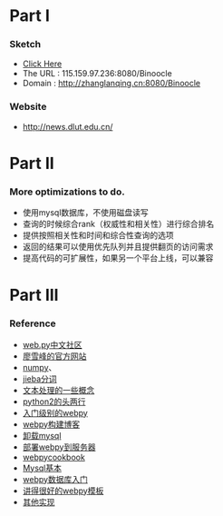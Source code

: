 
# Part I

### Sketch

- [Click Here](http://zhanglanqing.cn:8080/Binoocle)
- The URL : 115.159.97.236:8080/Binoocle
- Domain : http://zhanglanqing.cn:8080/Binoocle

### Website

- http://news.dlut.edu.cn/



# Part II 

### More optimizations to do.

- 使用mysql数据库，不使用磁盘读写
- 查询的时候综合rank（权威性和相关性）进行综合排名
- 提供按照相关性和时间和综合性查询的选项
- 返回的结果可以使用优先队列并且提供翻页的访问需求
- 提高代码的可扩展性，如果另一个平台上线，可以兼容


# Part III

### Reference

- [web.py中文社区](http://www.zhihu.com/question/24226159)
- [廖雪峰的官方网站](http://www.liaoxuefeng.com/wiki/0014316089557264a6b348958f449949df42a6d3a2e542c000)
- [numpy](http://blog.csdn.net/hickai/article/details/23431843)、
- [jieba分词](http://www.oschina.net/p/jieba/)
- [文本处理的一些概念](http://www.tuicool.com/articles/Q32Y3q)
- [python2的头两行](http://www.crifan.com/python_head_meaning_for_usr_bin_python_coding_utf-8/)
- [入门级别的webpy](http://www.oschina.net/question/5189_4306?fromerr=VLQo08xv)
- [webpy构建博客](http://blog.csdn.net/caleng/article/details/5712850)
- [卸载mysql](http://blog.sina.com.cn/s/blog_9f760b9d010129t8.html)
- [部署webpy到服务器](http://www.liaoxuefeng.com/article/0013738925109653a9f5fe0a82c4984ba8e8174b456d0ce000)
- [webpycookbook](http://doc.outofmemory.cn/python/webpy-cookbook/)
- [Mysql基本](http://www.cnblogs.com/BeginMan/p/3249472.html)
- [webpy数据库入门](http://www.liaoxuefeng.com/article/001373891312159987278f8f31248fd9ad8aca21a3f0e6b000)
- [讲得很好的webpy模板](http://www.jianshu.com/p/7817641efe8d)
- [其他实现](http://blog.csdn.net/napoay/article/details/51477586)
